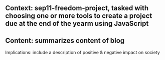 ## Context: sep11-freedom-project, tasked with choosing one or more tools to create a project due at the end of the yearm using JavaScript

## Content: summarizes content of blog
Implications: include a description of positive & negative impact on society
